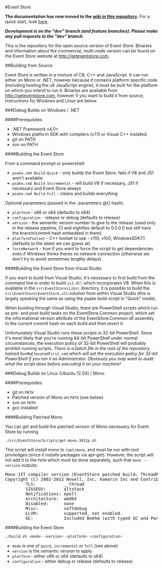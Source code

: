 #Event Store

**The documentation has now moved to the <a href="https://github.com/EventStore/EventStore/wiki">wiki in this repository</a>.** For a quick start, look <a href="https://github.com/EventStore/EventStore/wiki/Running-the-Event-Store">here</a>.

<em>**Development is on the "dev" branch (and feature branches). Please make any pull requests to the "dev" branch**.</em>

This is the repository for the open source version of Event Store. Binaries and information about the commercial, multi-node version can be found on the Event Store website at http://geteventstore.com.

##Building from Source

Event Store is written in a mixture of C#, C++ and JavaScript. It can run either on Mono or .NET, however because it contains platform specific code (including hosting the v8 JavaScript engine), it must be built for the platform on which you intend to run it. Binaries are available from http://geteventstore.com, however if you want to build it from source, instructions for Windows and Linux are below. 

###Debug Builds on Windows / .NET

####Prerequisites

- .NET Framework v4.0+
- Windows platform SDK with compilers (v7.1) or Visual C++ installed
- git on PATH
- svn on PATH

####Building the Event Store

From a command prompt or powershell:

- `psake.cmd Build-Quick` - only builds the Event Store, fails if V8 and JS1 aren't available
- `psake.cmd Build-Incremental` - will build V8 if necessary, JS1 if necessary and Event Store always
- `psake.cmd Build-Full` - cleans and builds everything

Optional parameters (passed in the -parameters @{} hash):

- `platform` - x86 or x64 (defaults to x64)
- `configuration` - release or debug (defaults to release)
- `version` - the semantic version number to give to the release (used only in the release pipeline, CI and nightlies default to 0.0.0.0 but still have the branch/commit hash embedded in them).
- `platformToolset` - C++ toolset to use - v110, v100, WindowsSDK7.1 (defaults to the latest we can guess at)
- `forceNetwork` - true if you want to force the script to get dependencies even if Windows thinks theres no network connection (otherwise we don't try to avoid sometimes lengthy delays).

####Building the Event Store from Visual Studio

If you want to build from Visual Studio, it's necessary to first build from the
command line in order to build `js1.dll` which incorporates V8. When this is
available in the `src\EventStore\Libs\` directory, it is possible to build the
`src\EventStore\EventStore.sln` solution from within Visual Studio (this is
largely speaking the same as using the psake build script in "Quick" mode).

When building through Visual Studio, there are PowerShell scripts which run as
pre- and post-build tasks on the EventStore.Common project, which set the
informational version attribute of the EventStore.Common.dll assembly to the
current commit hash on each build and then revert it.

Unfortunately Visual Studio runs these scripts in 32-bit PowerShell. Since it's
most likely that you're running 64-bit PowerShell under normal circumstances,
the execution policy of 32-bit PowerShell will probably prohibit running
scripts. *There is a batch file in the root of the repository named
`RunMeElevatedFirst.cmd` which will set the execution policy for 32-bit
PowerShell if you run it as Administrator. Obviously you may want to audit what
the script does before executing it on your machine!*

###Debug Builds on Linux (Ubuntu 12.04) / Mono

####Prerequisites

- git on `PATH`
- Patched version of Mono on `PATH` (see below)
- svn on `PATH`
- gcc installed

####Building Patched Mono

You can get and build the patched version of Mono necessary for Event Store by running

	./src/EventStore/Scripts/get-mono-3012p.sh

This script will install mono to `/opt/mono`, and must be run with root priviledges (since it installs packages via apt-get). However, the script will not add it to the `PATH` which must be done separately, such that `mono --version` outputs:

<pre>
Mono JIT compiler version (EventStore patched build: ThreadPool.c) 3.0.12 ((no/514fcd7 Fri Mar 15 14:49:41 GMT 2013) (EventStore build)
Copyright (C) 2002-2012 Novell, Inc, Xamarin Inc and Contributors. www.mono-project.com
        TLS:           __thread
        SIGSEGV:       altstack
        Notifications: epoll
        Architecture:  amd64
        Disabled:      none
        Misc:          softdebug
        LLVM:          supported, not enabled.
        GC:            Included Boehm (with typed GC and Parallel Mark)
</pre>

####Building the Event Store

```bash
./build.sh <mode> <version> <platform> <configuration>
```

- `mode` is one of `quick`, `incremental` or `full` (see above)
- `version` is the semantic version to apply
- `platform` - either x86 or x64 (defaults to x64)
- `configuration` - either debug or release (defaults to release)
